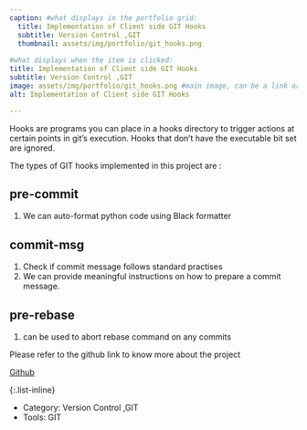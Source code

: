 ```yaml
---
caption: #what displays in the portfolio grid:
  title: Implementation of Client side GIT Hooks
  subtitle: Version Control ,GIT
  thumbnail: assets/img/portfolio/git_hooks.png
  
#what displays when the item is clicked:
title: Implementation of Client side GIT Hooks
subtitle: Version Control ,GIT
image: assets/img/portfolio/git_hooks.png #main image, can be a link or a file in assets/img/portfolio
alt: Implementation of Client side GIT Hooks

---
```


Hooks are programs you can place in a hooks directory to trigger actions at certain points in git’s execution. Hooks that don’t have the executable bit set are ignored.

The types of GIT hooks implemented in this project are :

## pre-commit
1. We can auto-format python code using Black formatter

## commit-msg
1. Check if commit message follows standard practises
2. We can provide meaningful instructions on how to prepare a commit message.

## pre-rebase
1. can be used to abort rebase command on any commits

Please refer to the github link to know more about the project

[Github](https://github.com/abinavrameshs/Git_Hooks_testing)



{:.list-inline} 
- Category: Version Control ,GIT
- Tools: GIT

